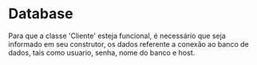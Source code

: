 # Database

Para que a classe 'Cliente' esteja funcional, é necessário que seja informado em seu construtor,
os dados referente a conexão ao banco de dados, tais como usuario, senha, nome do banco e host.
